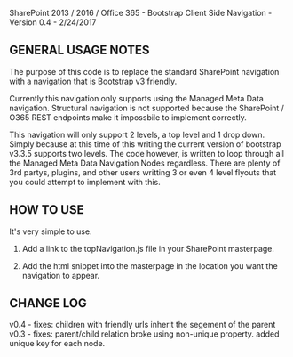 SharePoint 2013 / 2016 / Office 365 - Bootstrap Client Side Navigation - Version 0.4 - 2/24/2017

GENERAL USAGE NOTES
--------------------
The purpose of this code is to replace the standard SharePoint navigation with a navigation that is Bootstrap v3 friendly.

Currently this navigation only supports using the Managed Meta Data navigation. Structural navigation is not supported because the SharePoint / O365 REST endpoints make it impossbile to implement correctly. 

This navigation will only support 2 levels, a top level and 1 drop down. Simply because at this time of this writing the current version of bootstrap v3.3.5 supports two levels. The code however, is written to loop through all the Managed Meta Data Navigation Nodes regardless. There are plenty of 3rd partys, plugins, and other users writting 3 or even 4 level flyouts that you could attempt to implement with this.

HOW TO USE
-----------
It's very simple to use. 

1) Add a link to the topNavigation.js file in your SharePoint masterpage.

2) Add the html snippet into the masterpage in the location you want the navigation to appear.

CHANGE LOG
-----------
v0.4 - fixes: children with friendly urls inherit the segement of the parent<br/>
v0.3 - fixes: parent/child relation broke using non-unique property. added unique key for each node.






